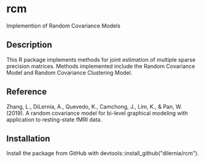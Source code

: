 # rcm

Implemention of Random Covariance Models

## Description

This R package implements methods for joint estimation of multiple sparse precision matrices. Methods implemented include the Random Covariance Model and Random Covariance Clustering Model. 

## Reference

Zhang, L., DiLernia, A., Quevedo, K., Camchong, J., Lim, K., & Pan, W. (2019). A random covariance model for bi-level graphical modeling with application to resting-state fMRI data.

## Installation

Install the package from GitHub with devtools::install_github("dilernia/rcm").
